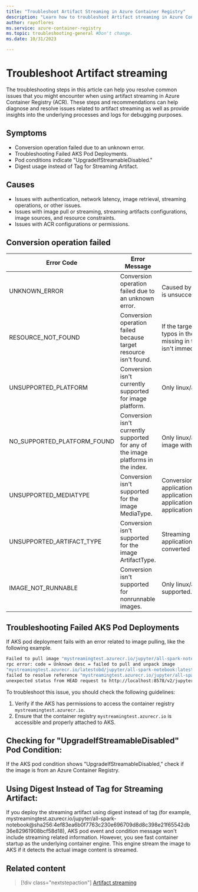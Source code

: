 ```yaml
---
title: "Troubleshoot Artifact Streaming in Azure Container Registry"
description: "Learn how to troubleshoot Artifact streaming in Azure Container Registry to diagnose and resolve issues with managing and deploying artifacts."
author: rayoflores
ms.service: azure-container-registry
ms.topic: troubleshooting-general #Don't change.
ms.date: 10/31/2023

---
```


# Troubleshoot Artifact streaming

The troubleshooting steps in this article can help you resolve common issues that you might encounter when using artifact streaming in Azure Container Registry (ACR). These steps and recommendations can help diagnose and resolve issues related to artifact streaming as well as provide insights into the underlying processes and logs for debugging purposes.

## Symptoms

* Conversion operation failed due to an unknown error.
* Troubleshooting Failed AKS Pod Deployments.
* Pod conditions indicate "UpgradeIfStreamableDisabled."
* Digest usage instead of Tag for Streaming Artifact.

## Causes

* Issues with authentication, network latency, image retrieval, streaming operations, or other issues.
* Issues with image pull or streaming, streaming artifacts configurations, image sources, and resource constraints.
* Issues with ACR configurations or permissions.

## Conversion operation failed

| Error Code                  | Error Message                                                                      | Troubleshooting Info                                                                                                                                                                                                                                      |
| --------------------------- | ---------------------------------------------------------------------------------- | --------------------------------------------------------------------------------------------------------------------------------------------------------------------------------------------------------------------------------------------------------- |
| UNKNOWN_ERROR               | Conversion operation failed due to an unknown error.                               | Caused by an internal error. A retry helps here. If retry is unsuccessful, contact support.                                                                                                                                                                |
| RESOURCE_NOT_FOUND          | Conversion operation failed because target resource isn't found.                   | If the target image isn't found in the registry, verify typos in the image digest. If the image is deleted, or missing in the target region (replication consistency isn't immediate for example)                                                        |
| UNSUPPORTED_PLATFORM        | Conversion isn't currently supported for image platform.                          | Only linux/amd64 images are initially supported.                                                                                                                                                                                                          |
| NO_SUPPORTED_PLATFORM_FOUND | Conversion isn't currently supported for any of the image platforms in the index. | Only linux/amd64 images are initially supported. No image with this platform is found in the target index.                                                                                                                                                |
| UNSUPPORTED_MEDIATYPE       | Conversion isn't supported for the image MediaType.                               | Conversion can only target images with media type: application/vnd.oci.image.manifest.v1+json, application/vnd.oci.image.index.v1+json, application/vnd.docker.distribution.manifest.v2+json, or application/vnd.docker.distribution.manifest.list.v2+json |
| UNSUPPORTED_ARTIFACT_TYPE   | Conversion isn't supported for the image ArtifactType.                             | Streaming Artifacts (Artifact type: application/vnd.azure.artifact.streaming.v1) can't be converted again.                                                                                                                                                |
| IMAGE_NOT_RUNNABLE          | Conversion isn't supported for nonrunnable images.                                 | Only linux/amd64 runnable images are initially supported.                                                                                                                                                                                                 |

## Troubleshooting Failed AKS Pod Deployments

If AKS pod deployment fails with an error related to image pulling, like the following example.

```bash
Failed to pull image "mystreamingtest.azurecr.io/jupyter/all-spark-notebook:latest":
rpc error: code = Unknown desc = failed to pull and unpack image
"mystreamingtest.azurecr.io/latestobd/jupyter/all-spark-notebook:latest":
failed to resolve reference "mystreamingtest.azurecr.io/jupyter/all-spark-notebook:latest":
unexpected status from HEAD request to http://localhost:8578/v2/jupyter/all-spark-notebook/manifests/latest?ns=mystreamingtest.azurecr.io:503 Service Unavailable
```

To troubleshoot this issue, you should check the following guidelines:

1. Verify if the AKS has permissions to access the container registry `mystreamingtest.azurecr.io`.
1. Ensure that the container registry `mystreamingtest.azurecr.io` is accessible and properly attached to AKS.

## Checking for "UpgradeIfStreamableDisabled" Pod Condition:

If the AKS pod condition shows "UpgradeIfStreamableDisabled," check if the image is from an Azure Container Registry.

## Using Digest Instead of Tag for Streaming Artifact:

If you deploy the streaming artifact using digest instead of tag (for example, mystreamingtest.azurecr.io/jupyter/all-spark-notebook@sha256:4ef83ea6b0f7763c230e696709d8d8c398e21f65542db36e82961908bcf58d18), AKS pod event and condition message won't include streaming related information. However, you see fast container startup as the underlying container engine. This engine stream the image to AKS if it detects the actual image content is streamed. 

## Related content

> [!div class="nextstepaction"]
> [Artifact streaming](./container-registry-artifact-streaming.md)
